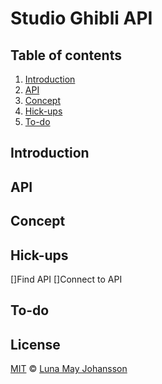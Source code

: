# Studio Ghibli API

## Table of contents
1. [Introduction](#Introduction)
2. [API](#API)
2. [Concept](#Concept)
3. [Hick-ups](#Hick-ups)
8. [To-do](#To-do)

## Introduction


## API


## Concept


## Hick-ups
[]Find API
[]Connect to API 

## To-do


## License
[MIT](LICENSE) © [Luna May Johansson](https://github.com/maybuzz)

